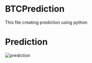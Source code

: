 # BTCPrediction
This file creating prediction using python

# Prediction
![prediction](https://github.com/user-attachments/assets/9dba4b5e-02af-44b8-b7ae-a4c11189e358)
